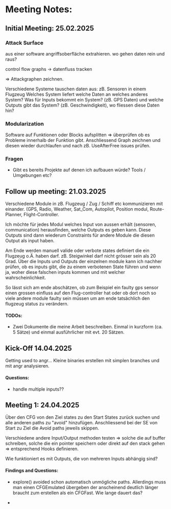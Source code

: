 # Meeting Notes:

## Initial Meeting: 25.02.2025

### Attack Surface

aus einer software angriffsoberfläche extrahieren. wo gehen daten rein und raus?

control flow graphs -> datenfluss tracken

=> Attackgraphen zeichnen. 

Verschiedene Systeme tauschen daten aus: zB. Sensoren in einem Flugzeug
Welches System liefert welche Daten an welches anderes System? Was für Inputs bekommt ein System? (zB. GPS Daten) und welche Outputs gibt das System? (zB. Geschwindigkeit), wo fliessen diese Daten hin?



### Modularization

Software auf Funktionen oder Blocks aufsplitten => überprüfen ob es Probleme innerhalb der Funktion gibt. Anschliessend Graph zeichnen und diesen wieder durchlaufen und nach zB. UseAfterFree issues prüfen.



### Fragen

- Gibt es bereits Projekte auf denen ich aufbauen würde? Tools / Umgebungen etc? 





## Follow up meeting: 21.03.2025

Verschiedene Module in zB. Flugzeug / Zug / Schiff etc kommunizieren mit einander. (GPS, Radio, Weather, Sat_Com, Autopilot, Position modul, Route-Planner, Flight-Controller.

Ich möchte für jedes Modul welches Input von aussen erhält (sensoren, communication) herausfinden, welche Outputs es geben kann. Diese Outputs sind dann wiederum Constraints für andere Module die diesen Output als input haben.

Am Ende werden manuell valide oder verbote states definiert die ein Flugzeug o.Ä. haben darf. zB. Steigwinkel darf nicht grösser sein als 20 Grad. Über die Inputs und Outputs der einzelnen module kann ich nachher prüfen, ob es inputs gibt, die zu einem verbotenen State führen und wenn ja, woher diese falschen inputs kommen und mit welcher wahrscheinlichkeit.

So lässt sich am ende abschätzen, ob zum Beispiel ein faulty gps sensor einen grossen einfluss auf den Flug-controller hat oder ob dort noch so viele andere module faulty sein müssen um am ende tatsächlich den flugzeug status zu verändern.


#### TODOs:
- Zwei Dokumente die meine Arbeit beschreiben. Einmal in kurzform (ca. 5 Sätze) und einmal ausführlicher mit evt. 20 Sätzen.



## Kick-Off 14.04.2025

Getting used to angr... Kleine binaries erstellen mit simplen branches und mit angr analysieren.

#### Questions:
- handle multiple inputs??

## Meeting 1: 24.04.2025

Über den CFG von den Ziel states zu den Start States zurück suchen und alle anderen paths zu "avoid" hinzufügen.
Anschliessend bei der SE von Start zu Ziel die Avoid paths jeweils skippen.

Verschiedene andere Input/Output methoden testen => solche die auf buffer schreiben, solche die ein pointer speichern oder direkt auf den stack gehen => entsprechend Hooks definieren.

Wie funktioniert es mit Outputs, die von mehreren Inputs abhängig sind?

#### Findings and Questions:
- explore() avoided schon automatisch unmögliche paths. Allerdings muss man einen CFGEmulated übergeben der anscheinend deutlich länger braucht zum erstellen als ein CFGFast. Wie lange dauert das?

- 

